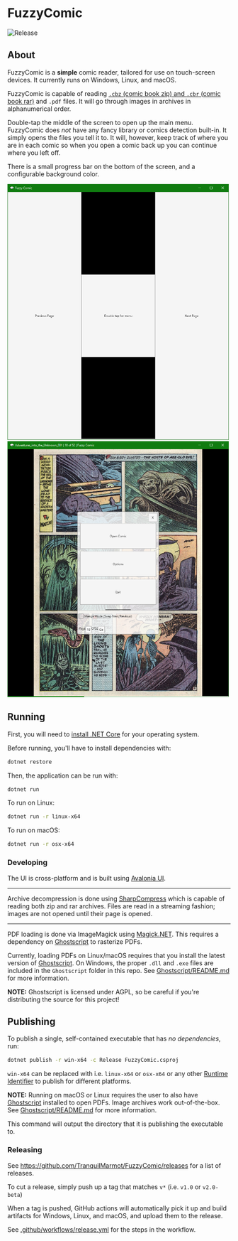 # FuzzyComic

![Release](https://github.com/TranquilMarmot/FuzzyComic/workflows/Release/badge.svg)

## About

FuzzyComic is a **simple** comic reader, tailored for use on touch-screen devices. It currently runs on Windows, Linux, and macOS.

FuzzyComic is capable of reading [`.cbz` (comic book zip) and `.cbr` (comic book rar)](https://en.wikipedia.org/wiki/Comic_book_archive) and `.pdf` files. It will go through images in archives in alphanumerical order.

Double-tap the middle of the screen to open up the main menu. FuzzyComic does _not_ have any fancy library or comics detection built-in. It simply opens the files you tell it to. It will, however, keep track of where you are in each comic so when you open a comic back up you can continue where you left off.

There is a small progress bar on the bottom of the screen, and a configurable background color.

<img src="Images/ui.png" width="500px">
<img src="Images/ui-reading.png" width="500px">

## Running

First, you will need to [install .NET Core](https://dotnet.microsoft.com/download) for your operating system.

Before running, you'll have to install dependencies with:

```sh
dotnet restore
```

Then, the application can be run with:

```sh
dotnet run
```

To run on Linux:

```sh
dotnet run -r linux-x64
```

To run on macOS:

```sh
dotnet run -r osx-x64
```

### Developing

The UI is cross-platform and is built using [Avalonia UI](http://avaloniaui.net/).

---

Archive decompression is done using [SharpCompress](https://github.com/adamhathcock/sharpcompress) which is capable of reading both zip and rar archives. Files are read in a streaming fashion; images are not opened until their page is opened.

---

PDF loading is done via ImageMagick using [Magick.NET](https://github.com/dlemstra/Magick.NET). This requires a dependency on [Ghostscript](https://www.ghostscript.com/) to rasterize PDFs.

Currently, loading PDFs on Linux/macOS requires that you install the latest version of [Ghostscript](https://www.ghostscript.com/download/gsdnld.html). On Windows, the proper `.dll` and `.exe` files are included in the `Ghostscript` folder in this repo. See [Ghostscript/README.md](./Ghostscript/README.md) for more information.

**NOTE:** Ghostscript is licensed under AGPL, so be careful if you're distributing the source for this project!

## Publishing

To publish a single, self-contained executable that has _no dependencies_, run:

```sh
dotnet publish -r win-x64 -c Release FuzzyComic.csproj
```

`win-x64` can be replaced with i.e. `linux-x64` or `osx-x64` or any other [Runtime Identifier](https://docs.microsoft.com/en-us/dotnet/core/rid-catalog) to publish for different platforms.

**NOTE:** Running on macOS or Linux requires the user to also have [Ghostscript](https://www.ghostscript.com/download/gsdnld.html) installed to open PDFs. Image archives work out-of-the-box. See [Ghostscript/README.md](./Ghostscript/README.md) for more information.

This command will output the directory that it is publishing the executable to.

### Releasing

See https://github.com/TranquilMarmot/FuzzyComic/releases for a list of releases.

To cut a release, simply push up a tag that matches `v*` (i.e. `v1.0` or `v2.0-beta`)

When a tag is pushed, GitHub actions will automatically pick it up and build artifacts for Windows, Linux, and macOS, and upload them to the release.

See [.github/workflows/release.yml](./.github/workflows/release.yml) for the steps in the workflow.